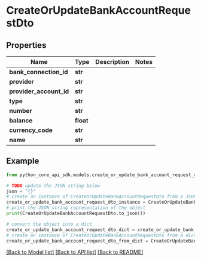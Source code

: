 # CreateOrUpdateBankAccountRequestDto


## Properties

Name | Type | Description | Notes
------------ | ------------- | ------------- | -------------
**bank_connection_id** | **str** |  | 
**provider** | **str** |  | 
**provider_account_id** | **str** |  | 
**type** | **str** |  | 
**number** | **str** |  | 
**balance** | **float** |  | 
**currency_code** | **str** |  | 
**name** | **str** |  | 

## Example

```python
from python_core_api_sdk.models.create_or_update_bank_account_request_dto import CreateOrUpdateBankAccountRequestDto

# TODO update the JSON string below
json = "{}"
# create an instance of CreateOrUpdateBankAccountRequestDto from a JSON string
create_or_update_bank_account_request_dto_instance = CreateOrUpdateBankAccountRequestDto.from_json(json)
# print the JSON string representation of the object
print(CreateOrUpdateBankAccountRequestDto.to_json())

# convert the object into a dict
create_or_update_bank_account_request_dto_dict = create_or_update_bank_account_request_dto_instance.to_dict()
# create an instance of CreateOrUpdateBankAccountRequestDto from a dict
create_or_update_bank_account_request_dto_from_dict = CreateOrUpdateBankAccountRequestDto.from_dict(create_or_update_bank_account_request_dto_dict)
```
[[Back to Model list]](../README.md#documentation-for-models) [[Back to API list]](../README.md#documentation-for-api-endpoints) [[Back to README]](../README.md)


